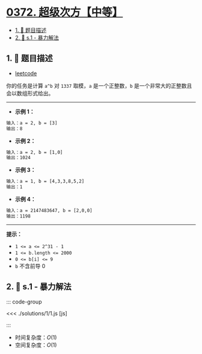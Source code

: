 # [0372. 超级次方【中等】](https://github.com/tnotesjs/TNotes.leetcode/tree/main/notes/0372.%20%E8%B6%85%E7%BA%A7%E6%AC%A1%E6%96%B9%E3%80%90%E4%B8%AD%E7%AD%89%E3%80%91)

<!-- region:toc -->

- [1. 📝 题目描述](#1--题目描述)
- [2. 🎯 s.1 - 暴力解法](#2--s1---暴力解法)

<!-- endregion:toc -->

## 1. 📝 题目描述

- [leetcode](https://leetcode.cn/problems/super-pow/)

你的任务是计算 `a^b` 对 `1337` 取模，`a` 是一个正整数，`b` 是一个非常大的正整数且会以数组形式给出。

---

- **示例 1：**

```txt
输入：a = 2, b = [3]
输出：8
```

- **示例 2：**

```txt
输入：a = 2, b = [1,0]
输出：1024
```

- **示例 3：**

```txt
输入：a = 1, b = [4,3,3,8,5,2]
输出：1
```

- **示例 4：**

```txt
输入：a = 2147483647, b = [2,0,0]
输出：1198
```

---

**提示：**

- `1 <= a <= 2^31 - 1`
- `1 <= b.length <= 2000`
- `0 <= b[i] <= 9`
- `b` 不含前导 0

## 2. 🎯 s.1 - 暴力解法

::: code-group

<<< ./solutions/1/1.js [js]

:::

- 时间复杂度：$O(1)$
- 空间复杂度：$O(1)$

